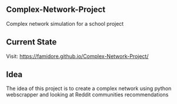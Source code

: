 ## Complex-Network-Project
Complex network simulation for a school project

## Current State
Visit: https://famidore.github.io/Complex-Network-Project/

## Idea
The idea of this project is to create a complex network using python webscrapper and looking at Reddit communities recommendations
